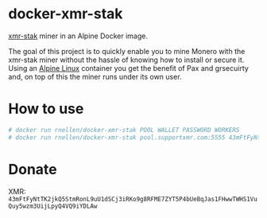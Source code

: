 # docker-xmr-stak
[xmr-stak](https://github.com/fireice-uk/xmr-stak) miner in an Alpine Docker image. 

The goal of this project is to quickly enable you to mine Monero with the xmr-stak miner without the hassle of knowing how to install or secure it. 
Using an [Alpine Linux](https://www.alpinelinux.org/) container you get the benefit of Pax and grsecuirty and, on top of this the miner runs under its own user.

# How to use
```bash
# docker run rnellen/docker-xmr-stak POOL WALLET PASSWORD WORKERS
# docker run rnellen/docker-xmr-stak pool.supportxmr.com:5555 43mFtFyNtTK2jkQ5StmRonL9uU1dSCj3iRKo9g8RFME7ZYT5P4bUeBqJas1FHwwTWHS1VuQuy5wzm3UijLpyQ4VQ9iYDLAw x 2
```

# Donate
XMR: `43mFtFyNtTK2jkQ5StmRonL9uU1dSCj3iRKo9g8RFME7ZYT5P4bUeBqJas1FHwwTWHS1VuQuy5wzm3UijLpyQ4VQ9iYDLAw`
